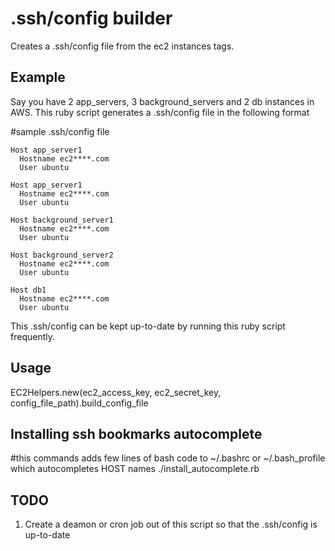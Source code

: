 .ssh/config builder
==================
Creates a .ssh/config file from the ec2 instances tags.

Example
-------
Say you have 2 app_servers, 3 background_servers and 2 db instances in AWS.
This ruby script generates a .ssh/config file in the following format

#sample .ssh/config file 

    Host app_server1  
      Hostname ec2****.com   
      User ubuntu  

    Host app_server1  
      Hostname ec2****.com  
      User ubuntu  
    
    Host background_server1  
      Hostname ec2****.com  
      User ubuntu  
    
    Host background_server2  
      Hostname ec2****.com  
      User ubuntu  
    
    Host db1  
      Hostname ec2****.com  
      User ubuntu  

This .ssh/config can be kept up-to-date by running this ruby script frequently.

Usage
-----
EC2Helpers.new(ec2_access_key, ec2_secret_key, config_file_path).build_config_file

Installing ssh bookmarks autocomplete
-------------------------------------
#this commands adds few lines of bash code to ~/.bashrc or ~/.bash_profile which autocompletes HOST names
./install_autocomplete.rb           

TODO
----
1.  Create a deamon or cron job out of this script so that the .ssh/config is up-to-date

